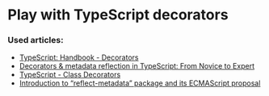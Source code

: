 # Play with TypeScript decorators

### Used articles:

- [TypeScript: Handbook - Decorators](https://www.typescriptlang.org/docs/handbook/decorators.html)
- [Decorators & metadata reflection in TypeScript: From Novice to Expert](http://blog.wolksoftware.com/decorators-reflection-javascript-typescript) 
- [TypeScript - Class Decorators](https://www.logicbig.com/tutorials/misc/typescript/class-decorators.html)
- [Introduction to “reflect-metadata” package and its ECMAScript proposal](https://medium.com/jspoint/introduction-to-reflect-metadata-package-and-its-ecmascript-proposal-8798405d7d88)
